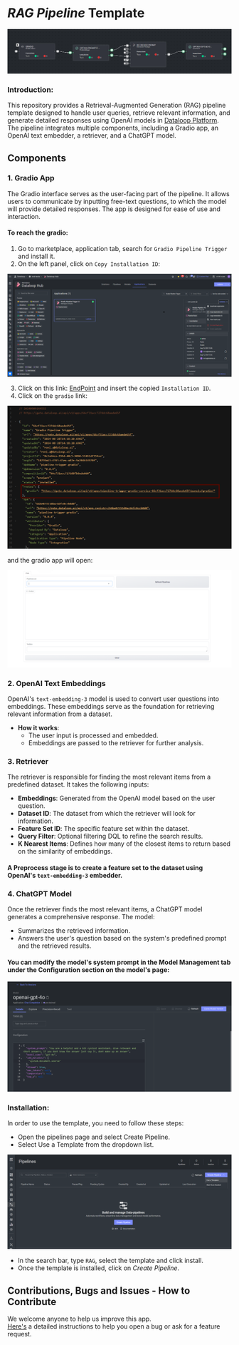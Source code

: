 # *RAG Pipeline* Template

<img src="assets/rag_template.png" alt="Image of the pipeline">

### Introduction:

This repository provides a Retrieval-Augmented Generation (RAG) pipeline template designed to handle user queries,
retrieve relevant information, and generate detailed responses using OpenAI models
in [Dataloop Platform](https://dataloop.ai/).
The pipeline integrates multiple components, including a Gradio app, an OpenAI text embedder, a retriever, and a ChatGPT
model.

## Components

### 1. Gradio App

The Gradio interface serves as the user-facing part of the pipeline. It allows users to communicate by inputting
free-text questions, to which the model will provide detailed responses. The app is designed for ease of use and
interaction.

#### To reach the gradio:

1. Go to marketplace, application tab, search for `Gradio Pipeline Trigger` and install it.
2. On the left panel, click on `Copy Installation ID`:

<img src="assets/marketplace.png" alt="Marketplace">

3. Click on this link: [EndPoint](https://gate.dataloop.ai/api/v1/apps/) and insert the copied `Installation ID`.
4. Click on the `gradio` link:

<img src="assets/endpoint.png" alt="EndPoint">

and the gradio app will open:

<img src="assets/gradio.png" alt="gradio">

### 2. OpenAI Text Embeddings

OpenAI's `text-embedding-3` model is used to convert user questions into embeddings. These embeddings serve as the
foundation for retrieving relevant information from a dataset.

- **How it works**:
    - The user input is processed and embedded.
    - Embeddings are passed to the retriever for further analysis.

### 3. Retriever

The retriever is responsible for finding the most relevant items from a predefined dataset. It takes the following
inputs:

- **Embeddings**: Generated from the OpenAI model based on the user question.
- **Dataset ID**: The dataset from which the retriever will look for information.
- **Feature Set ID**: The specific feature set within the dataset.
- **Query Filter**: Optional filtering DQL to refine the search results.
- **K Nearest Items**: Defines how many of the closest items to return based on the similarity of embeddings.

#### A Preprocess stage is to create a feature set to the dataset using OpenAI's `text-embedding-3` embedder.

### 4. ChatGPT Model

Once the retriever finds the most relevant items, a ChatGPT model generates a comprehensive response. The model:

- Summarizes the retrieved information.
- Answers the user's question based on the system's predefined prompt and the retrieved results.

#### You can modify the model's system prompt in the Model Management tab under the Configuration section on the model's page:

<img src="assets/edit_system_prompt.png" alt="Image of the pipeline creation page">

### Installation:

In order to use the template, you need to follow these steps:

* Open the pipelines page and select Create Pipeline.
* Select Use a Template from the dropdown list.

<img src="assets/pipeline_create.png" alt="Image of the pipeline creation page">

* In the search bar, type `RAG`, select the template and click install.
* Once the template is installed, click on *Create Pipeline*.


## Contributions, Bugs and Issues - How to Contribute

We welcome anyone to help us improve this app.  
[Here's](CONTRIBUTING.md) a detailed instructions to help you open a bug or ask for a feature request.